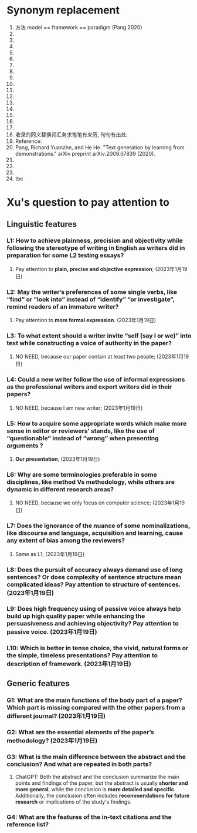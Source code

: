 # Synonym replacement
1. 方法 model == framework == paradigm (Pang 2020)
2. 
3. 
4. 
5. 
6. 
7. 
8. 
9. 
10. 
11. 
12. 
13. 
14. 
15. 
16. 
17. 
18. 收录的同义替换词汇务求笔笔有来历, 句句有出处; 
19. Reference: 
20. Pang, Richard Yuanzhe, and He He. "Text generation by learning from demonstrations." arXiv preprint arXiv:2009.07839 (2020).
21. 
22. 
23. 
24. tbc

# Xu's question to pay attention to
## Linguistic features
### L1: How to achieve plainness, precision and objectivity while following the stereotype of writing in English as writers did in preparation for some L2 testing essays? 
1. Pay attention to **plain, precise and objective expression**; (2023年1月19日)

### L2: May the writer’s preferences of some single verbs, like “find” or ”look into” instead of “identify” “or investigate”, remind readers of an immature writer? 
1. Pay attention to **more formal expression**. (2023年1月19日)

### L3: To what extent should a writer invite “self (say I or we)” into text while constructing a voice of authority in the paper? 
1. NO NEED, because our paper contain at least two people; (2023年1月19日)

### L4: Could a new writer follow the use of informal expressions as the professional writers and expert writers did in their papers? 
1. NO NEED, because I am new writer; (2023年1月19日)

### L5: How to acquire some appropriate words which make more sense in editor or reviewers’ stands, like the use of “questionable” instead of “wrong” when presenting arguments ? 
1. **Our presentation**; (2023年1月19日)

### L6: Why are some terminologies preferable in some disciplines, like method Vs methodology, while others are dynamic in different research areas? 
1. NO NEED, because we only focus on computer science; (2023年1月19日)

### L7: Does the ignorance of the nuance of some nominalizations, like discourse and language, acquisition and learning, cause any extent of bias among the reviewers? 
1. Same as L1; (2023年1月19日)

### L8: Does the pursuit of accuracy always demand use of long sentences? Or does complexity of sentence structure mean complicated ideas? Pay attention to **structure of sentences**. (2023年1月19日)

### L9: Does high frequency using of passive voice always help build up high quality paper while enhancing the persuasiveness and achieving objectivity? Pay attention to **passive voice**. (2023年1月19日)

### L10: Which is better in tense choice, the vivid, natural forms or the simple, timeless presentations? Pay attention to **description** of framework. (2023年1月19日)

## Generic features 
### G1: What are the main functions of the body part of a paper? Which part is missing compared with the other papers from a different journal? (2023年1月19日)

### G2: What are the essential **elements of the paper’s methodology?** (2023年1月19日)

### G3: What is the main difference between the abstract and the conclusion? And what are repeated in both parts?
1. ChatGPT: Both the abstract and the conclusion summarize the main points and findings of the paper, but the abstract is usually **shorter and more general**, while the conclusion is **more detailed and specific**. Additionally, the conclusion often includes **recommendations for future research** or implications of the study's findings.

### G4: What are the features of the in-text citations and the reference list? 



